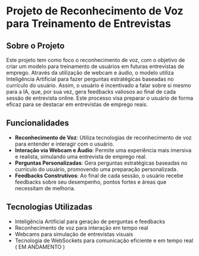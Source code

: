 

# Projeto de Reconhecimento de Voz para Treinamento de Entrevistas

## Sobre o Projeto

Este projeto tem como foco o reconhecimento de voz, com o objetivo de criar um modelo para treinamento de usuários em futuras entrevistas de emprego. Através da utilização de webcam e áudio, o modelo utiliza Inteligência Artificial para fazer perguntas estratégicas baseadas no currículo do usuário. Assim, o usuário é incentivado a falar sobre si mesmo para a IA, que, por sua vez, gera feedbacks valiosos ao final de cada sessão de entrevista online. Este processo visa preparar o usuário de forma eficaz para se destacar em entrevistas de emprego reais.

## Funcionalidades

- **Reconhecimento de Voz**: Utiliza tecnologias de reconhecimento de voz para entender e interagir com o usuário.
- **Interação via Webcam e Áudio**: Permite uma experiência mais imersiva e realista, simulando uma entrevista de emprego real.
- **Perguntas Personalizadas**: Gera perguntas estratégicas baseadas no currículo do usuário, promovendo uma preparação personalizada.
- **Feedbacks Construtivos**: Ao final de cada sessão, o usuário recebe feedbacks sobre seu desempenho, pontos fortes e áreas que necessitam de melhoria.

## Tecnologias Utilizadas

- Inteligência Artificial para geração de perguntas e feedbacks
- Reconhecimento de voz para interação em tempo real
- Webcams para simulação de entrevistas visuais
- Tecnologia de WebSockets para comunicação eficiente e em tempo real ( EM ANDAMENTO )


